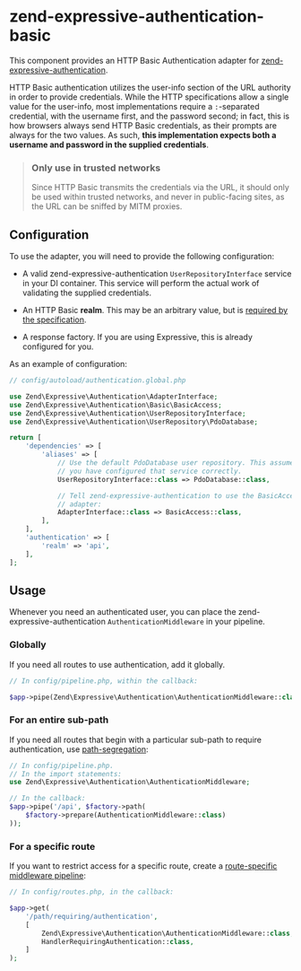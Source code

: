 # zend-expressive-authentication-basic

This component provides an HTTP Basic Authentication adapter for
[zend-expressive-authentication](https://docs.zendframework.com/zend-expressive-authentication).

HTTP Basic authentication utilizes the user-info section of the URL authority in
order to provide credentials. While the HTTP specifications allow a single value
for the user-info, most implementations require a `:`-separated credential, with
the username first, and the password second; in fact, this is how browsers
always send HTTP Basic credentials, as their prompts are always for the two
values. As such, **this implementation expects both a username and password in
the supplied credentials**.

> ### Only use in trusted networks
>
> Since HTTP Basic transmits the credentials via the URL, it should only be used
> within trusted networks, and never in public-facing sites, as the URL can be
> sniffed by MITM proxies.

## Configuration

To use the adapter, you will need to provide the following configuration:

- A valid zend-expressive-authentication `UserRepositoryInterface` service in
  your DI container. This service will perform the actual work of validating the
  supplied credentials.

- An HTTP Basic **realm**. This may be an arbitrary value, but is [required by
  the specification](https://tools.ietf.org/html/rfc7617#section-2).

- A response factory. If you are using Expressive, this is already configured
  for you.

As an example of configuration:

```php
// config/autoload/authentication.global.php

use Zend\Expressive\Authentication\AdapterInterface;
use Zend\Expressive\Authentication\Basic\BasicAccess;
use Zend\Expressive\Authentication\UserRepositoryInterface;
use Zend\Expressive\Authentication\UserRepository\PdoDatabase;

return [
    'dependencies' => [
        'aliases' => [
            // Use the default PdoDatabase user repository. This assumes
            // you have configured that service correctly.
            UserRepositoryInterface::class => PdoDatabase::class,

            // Tell zend-expressive-authentication to use the BasicAccess
            // adapter:
            AdapterInterface::class => BasicAccess::class,
        ],
    ],
    'authentication' => [
        'realm' => 'api',
    ],
];
```

## Usage

Whenever you need an authenticated user, you can place the
zend-expressive-authentication `AuthenticationMiddleware` in your pipeline.

### Globally

If you need all routes to use authentication, add it globally.

```php
// In config/pipeline.php, within the callback:

$app->pipe(Zend\Expressive\Authentication\AuthenticationMiddleware::class);
```

### For an entire sub-path

If you need all routes that begin with a particular sub-path to require
authentication, use [path-segregation](https://docs.zendframework.com/zend-stratigility/v3/api/#path):

```php
// In config/pipeline.php.
// In the import statements:
use Zend\Expressive\Authentication\AuthenticationMiddleware;

// In the callback:
$app->pipe('/api', $factory->path(
    $factory->prepare(AuthenticationMiddleware::class)
));
```

### For a specific route

If you want to restrict access for a specific route, create a [route-specific
middleware pipeline](https://docs.zendframework.com/zend-expressive/v3/cookbook/route-specific-pipeline/):

```php
// In config/routes.php, in the callback:

$app->get(
    '/path/requiring/authentication',
    [
        Zend\Expressive\Authentication\AuthenticationMiddleware::class,
        HandlerRequiringAuthentication::class,
    ]
);
```
